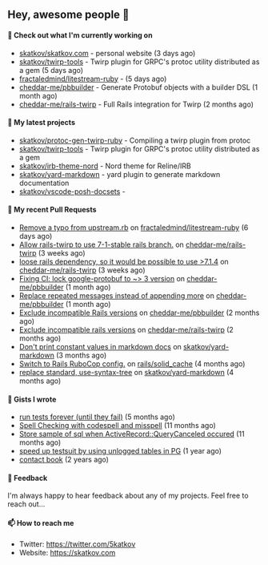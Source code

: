 ## Hey, awesome people 👋

#### 👷 Check out what I'm currently working on
 
- [skatkov/skatkov.com](https://github.com/skatkov/skatkov.com) - personal website (3 days ago) 
- [skatkov/twirp-tools](https://github.com/skatkov/twirp-tools) - Twirp plugin for GRPC&#39;s protoc utility distributed as a gem (5 days ago) 
- [fractaledmind/litestream-ruby](https://github.com/fractaledmind/litestream-ruby) -  (5 days ago) 
- [cheddar-me/pbbuilder](https://github.com/cheddar-me/pbbuilder) - Generate Protobuf objects with a builder DSL (1 month ago) 
- [cheddar-me/rails-twirp](https://github.com/cheddar-me/rails-twirp) - Full Rails integration for Twirp (2 months ago)

#### 🌱 My latest projects
 
- [skatkov/protoc-gen-twirp-ruby](https://github.com/skatkov/protoc-gen-twirp-ruby) - Compiling a twirp plugin from protoc 
- [skatkov/twirp-tools](https://github.com/skatkov/twirp-tools) - Twirp plugin for GRPC&#39;s protoc utility distributed as a gem 
- [skatkov/irb-theme-nord](https://github.com/skatkov/irb-theme-nord) - Nord theme for Reline/IRB 
- [skatkov/yard-markdown](https://github.com/skatkov/yard-markdown) - yard plugin to generate markdown documentation 
- [skatkov/vscode-posh-docsets](https://github.com/skatkov/vscode-posh-docsets) - 


#### 🔨 My recent Pull Requests
 
- [Remove a typo from upstream.rb](https://github.com/fractaledmind/litestream-ruby/pull/21) on [fractaledmind/litestream-ruby](https://github.com/fractaledmind/litestream-ruby) (6 days ago) 
- [Allow rails-twirp to use 7-1-stable rails branch.](https://github.com/cheddar-me/rails-twirp/pull/44) on [cheddar-me/rails-twirp](https://github.com/cheddar-me/rails-twirp) (3 weeks ago) 
- [loose rails dependency, so it would be possible to use &gt;7.1.4](https://github.com/cheddar-me/rails-twirp/pull/43) on [cheddar-me/rails-twirp](https://github.com/cheddar-me/rails-twirp) (3 weeks ago) 
- [Fixing CI: lock google-protobuf to ~&gt; 3 version](https://github.com/cheddar-me/pbbuilder/pull/56) on [cheddar-me/pbbuilder](https://github.com/cheddar-me/pbbuilder) (1 month ago) 
- [Replace repeated messages instead of appending more](https://github.com/cheddar-me/pbbuilder/pull/55) on [cheddar-me/pbbuilder](https://github.com/cheddar-me/pbbuilder) (1 month ago) 
- [Exclude incompatible Rails versions](https://github.com/cheddar-me/pbbuilder/pull/54) on [cheddar-me/pbbuilder](https://github.com/cheddar-me/pbbuilder) (2 months ago) 
- [Exclude incompatible rails versions](https://github.com/cheddar-me/rails-twirp/pull/41) on [cheddar-me/rails-twirp](https://github.com/cheddar-me/rails-twirp) (2 months ago) 
- [Don&#39;t print constant values in markdown docs](https://github.com/skatkov/yard-markdown/pull/10) on [skatkov/yard-markdown](https://github.com/skatkov/yard-markdown) (3 months ago) 
- [Switch to Rails RuboCop config.](https://github.com/rails/solid_cache/pull/121) on [rails/solid_cache](https://github.com/rails/solid_cache) (4 months ago) 
- [replace standard, use-syntax-tree](https://github.com/skatkov/yard-markdown/pull/8) on [skatkov/yard-markdown](https://github.com/skatkov/yard-markdown) (4 months ago)

#### 📓 Gists I wrote
 
- [run tests forever (until they fail)](https://gist.github.com/12617ad1fe45a1fc76bcac05e922868c) (5 months ago) 
- [Spell Checking with codespell and misspell](https://gist.github.com/abf49d80e98ac42b3cac397c9efc383f) (11 months ago) 
- [Store sample of sql when ActiveRecord::QueryCanceled occured](https://gist.github.com/17d1f53d38ea90c4a4c678197e682173) (11 months ago) 
- [speed up testsuit by using unlogged tables in PG](https://gist.github.com/e482617b2a1f9635738a0b66ec0cb327) (1 year ago) 
- [contact book](https://gist.github.com/18f317a0affb0fa7ee0e74511c340422) (2 years ago)

#### 💬 Feedback
I'm always happy to hear feedback about any of my projects. Feel free to reach out...

#### 📫 How to reach me

- Twitter: https://twitter.com/5katkov 
- Website: https://skatkov.com
